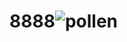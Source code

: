 # 8888![pollen](https://user-images.githubusercontent.com/124038791/215780785-870f23e9-649f-4dba-97b4-b6aaf4f06f23.jpg)

